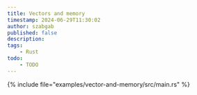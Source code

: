 ```yaml
---
title: Vectors and memory
timestamp: 2024-06-29T11:30:02
author: szabgab
published: false
description:
tags:
    - Rust
todo:
    - TODO
---
```


{% include file="examples/vector-and-memory/src/main.rs" %}

